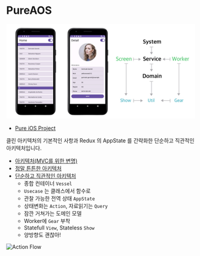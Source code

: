 # PureAOS

![Architecture](asset-pure-android.jpg)

* [Pure iOS Project](https://github.com/kiroshin/PureIOS)

클린 아키텍처의 기본적인 사항과 Redux 의 AppState 를 간략화한 단순하고 직관적인 아키텍처입니다.

* [아키텍처(MVC를 위한 변명)](https://kiroshin.github.io/2024-07-15-architecture)
* [정말 튼튼한 아키텍처](https://kiroshin.github.io/2024-07-17-pure-simple)
* [단순하고 직관적인 아키텍처](https://kiroshin.github.io/2024-07-22-hello-pure)
  - 종합 컨테이너 `Vessel`
  - `Usecase` 는 클래스에서 함수로
  - 관찰 가능한 전역 상태 `AppState`
  - 상태변화는 `Action`, 자료읽기는 `Query`
  - 잠깐 거쳐가는 도메인 모델
  - Worker에 `Gear` 부착
  - Statefull `View`, Stateless `Show`
  - 양방향도 괜찮아!


![Action Flow](/assets/architecture-action-flow.svg)